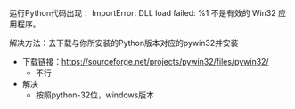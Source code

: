 运行Python代码出现： ImportError: DLL load failed: %1 不是有效的 Win32 应用程序。

解决方法：去下载与你所安装的Python版本对应的pywin32并安装

- 下载链接：https://sourceforge.net/projects/pywin32/files/pywin32/
    - 不行
- 解决
    - 按照python-32位，windows版本
    

